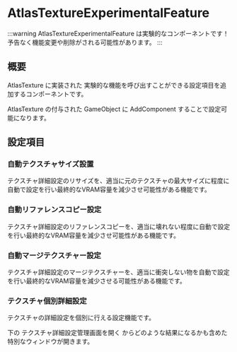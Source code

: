 # AtlasTextureExperimentalFeature

:::warning
AtlasTextureExperimentalFeature は実験的なコンポーネントです！予告なく機能変更や削除がされる可能性があります。
:::

## 概要

AtlasTexture に実装された 実験的な機能を呼び出すことができる設定項目を追加するコンポーネントです。

AtlasTexture の付与された GameObject に AddComponent することで設定可能になります。

## 設定項目

### 自動テクスチャサイズ設置

テクスチャ詳細設定のリサイズを、適当に元のテクスチャの最大サイズに程度に自動で設定を行い最終的なVRAM容量を減少させ可能性がある機能です。

### 自動リファレンスコピー設定

テクスチャ詳細設定のリファレンスコピーを、適当に壊れない程度に自動で設定を行い最終的なVRAM容量を減少させ可能性がある機能です。

### 自動マージテクスチャー設定

テクスチャ詳細設定のマージテクスチャーを、適当に衝突しない物を自動で設定を行い最終的なVRAM容量を減少させる可能性がある機能です。

### テクスチャ個別詳細設定

テクスチャの詳細設定を個別に行える設定機能です。

下の テクスチャ詳細設定管理画面を開く からどのような結果になるかも含めた特別なウィンドウが開きます。
